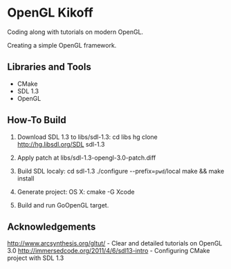 OpenGL Kikoff
=============

Coding along with tutorials on modern OpenGL.

Creating a simple OpenGL framework.

Libraries and Tools
-------------------

* CMake
* SDL 1.3
* OpenGL

How-To Build
------------

1. Download SDL 1.3 to libs/sdl-1.3:
    cd libs
    hg clone http://hg.libsdl.org/SDL sdl-1.3

2. Apply patch at libs/sdl-1.3-opengl-3.0-patch.diff

3. Build SDL localy:
    cd sdl-1.3
    ./configure --prefix=`pwd`/local
    make && make install

4. Generate project:
    OS X:
    cmake -G Xcode

5. Build and run GoOpenGL target.

Acknowledgements
----------------

http://www.arcsynthesis.org/gltut/ - Clear and detailed tutorials on OpenGL 3.0
http://immersedcode.org/2011/4/6/sdl13-intro - Configuring CMake project with SDL 1.3